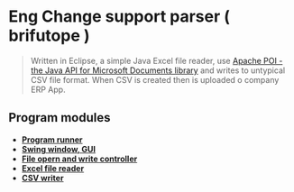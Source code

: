 # Eng Change support parser ( brifutope )

> Written in Eclipse, a simple Java Excel file reader, use [Apache POI - the Java API for Microsoft Documents library](https://poi.apache.org/) and writes to untypical CSV file format. When CSV is created then 
is uploaded o company ERP App.

## Program modules

- **[Program runner](https://github.com/LuczynskiDar/brifutope/blob/master/src/main/java/com/java/window/brifutope/App.java)**
- **[Swing window, GUI](https://github.com/LuczynskiDar/brifutope/blob/master/src/main/java/com/java/window/brifutope/BriFutoPeWindow.java)**
- **[File opern and write controller](https://github.com/LuczynskiDar/brifutope/blob/master/src/main/java/com/java/window/brifutope/JxlControler.java)**
- **[Excel file reader](https://github.com/LuczynskiDar/brifutope/blob/master/src/main/java/com/java/window/brifutope/JxlOpener.java)**
- **[CSV writer](https://github.com/LuczynskiDar/brifutope/blob/master/src/main/java/com/java/window/brifutope/CsvWriter.java)**
